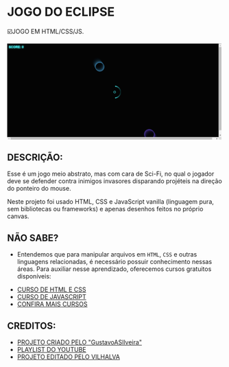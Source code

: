 # JOGO DO ECLIPSE
☑️JOGO EM HTML/CSS/JS.

<img src="FOTO.png" align="center" width="500"> <br> 

## DESCRIÇÃO:
Esse é um jogo meio abstrato, mas com cara de Sci-Fi, no qual o jogador deve se defender contra inimigos invasores disparando projéteis na direção do ponteiro do mouse.

Neste projeto foi usado HTML, CSS e JavaScript vanilla (linguagem pura, sem bibliotecas ou frameworks) e apenas desenhos feitos no próprio canvas.

## NÃO SABE?
- Entendemos que para manipular arquivos em `HTML`, `CSS` e outras linguagens relacionadas, é necessário possuir conhecimento nessas áreas. Para auxiliar nesse aprendizado, oferecemos cursos gratuitos disponíveis:
* [CURSO DE HTML E CSS](https://github.com/VILHALVA/CURSO-DE-HTML-E-CSS)
* [CURSO DE JAVASCRIPT](https://github.com/VILHALVA/CURSO-DE-JAVASCRIPT)
* [CONFIRA MAIS CURSOS](https://github.com/VILHALVA?tab=repositories&q=+topic:CURSO)

## CREDITOS:
- [PROJETO CRIADO PELO "GustavoASIlveira"](https://github.com/GustavoASIlveira/eclipse)
- [PLAYLIST DO YOUTUBE](https://www.youtube.com/playlist?list=PLclUTiUoLCbDHjxnd4FyliJuVeHS22pAK)
- [PROJETO EDITADO PELO VILHALVA](https://github.com/VILHALVA)
